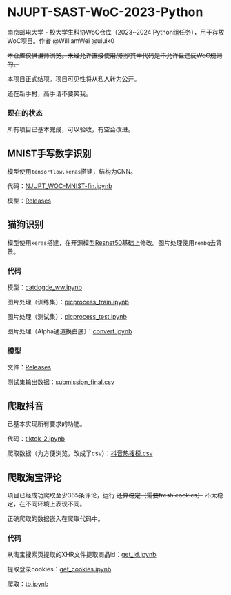 # NJUPT-SAST-WoC-2023-Python

南京邮电大学 - 校大学生科协WoC仓库（2023~2024 Python组任务），用于存放WoC项目。作者 @WiIIiamWei @uiuik0

~~本仓库仅供讲师浏览。未经允许直接使用/照抄其中代码是不允许且违反WoC规则的。~~

本项目正式结项。项目可见性将从私人转为公开。

还在新手村，高手请不要笑我。

### 现在的状态

所有项目已基本完成，可以验收，有空会改进。

## MNIST手写数字识别

模型使用`tensorflow.keras`搭建，结构为CNN。

代码：[NJUPT_WOC-MNIST-fin.ipynb](https://github.com/WiIIiamWei/NJUPT-SAST-WoC-2023-Python/blob/main/computer_vision/code/NJUPT_WOC-MNIST-fin.ipynb)

模型：[Releases](https://github.com/WiIIiamWei/NJUPT-SAST-WoC-2023-Python/releases)

## 猫狗识别

模型使用`keras`搭建，在开源模型[Resnet50](https://github.com/fchollet/deep-learning-models/releases/download/v0.2/resnet50_weights_tf_dim_ordering_tf_kernels_notop.h5)基础上修改。图片处理使用`rembg`去背景。

### 代码

模型：[catdogde_ww.ipynb](https://github.com/WiIIiamWei/NJUPT-SAST-WoC-2023-Python/blob/main/computer_vision/code/catdogde_ww.ipynb)

图片处理（训练集）：[picprocess_train.ipynb](https://github.com/WiIIiamWei/NJUPT-SAST-WoC-2023-Python/blob/main/computer_vision/code/picprocess_train.ipynb)

图片处理（测试集）：[picprocess_test.ipynb](https://github.com/WiIIiamWei/NJUPT-SAST-WoC-2023-Python/blob/main/computer_vision/code/picprocess_test.ipynb)

图片处理（Alpha通道换白底）：[convert.ipynb](https://github.com/WiIIiamWei/NJUPT-SAST-WoC-2023-Python/blob/main/computer_vision/code/convert.ipynb)

### 模型

文件：[Releases](https://github.com/WiIIiamWei/NJUPT-SAST-WoC-2023-Python/releases)

测试集输出数据：[submission_final.csv](https://github.com/WiIIiamWei/NJUPT-SAST-WoC-2023-Python/blob/main/computer_vision/data/submission_final.csv)

## 爬取抖音

已基本实现所有要求的功能。

代码：[tiktok_2.ipynb](https://github.com/WiIIiamWei/NJUPT-SAST-WoC-2023-Python/blob/main/web_crawler/code/tiktok_2.ipynb)

爬取数据（为方便浏览，改成了csv）：[抖音热搜榜.csv](https://github.com/WiIIiamWei/NJUPT-SAST-WoC-2023-Python/blob/main/web_crawler/data/抖音热搜榜.csv)

## 爬取淘宝评论

项目已经成功爬取至少365条评论，运行 ~~还算稳定（需要fresh cookies）~~ 不太稳定，在不同环境上表现不同。

正确爬取的数据嵌入在爬取代码中。

### 代码

从淘宝搜索页提取的XHR文件提取商品id：[get_id.ipynb](https://github.com/WiIIiamWei/NJUPT-SAST-WoC-2023-Python/blob/main/web_crawler/code/get_id.ipynb)

提取登录cookies：[get_cookies.ipynb](https://github.com/WiIIiamWei/NJUPT-SAST-WoC-2023-Python/blob/main/web_crawler/code/get_cookies.ipynb)

爬取：[tb.ipynb](https://github.com/WiIIiamWei/NJUPT-SAST-WoC-2023-Python/blob/main/web_crawler/code/tb.ipynb)
